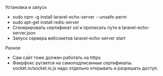 Установка и запуск

* sudo npm -g install laravel-echo-server --unsafe-perm
* sudo apt-get install redis-server
* Cгенерировать сертификат ssl и прописать пути в laravel-echo-server.json
* Запуск сервера вебсокетов laravel-echo-server start


Разное

* Сам сайт тоже должен работать на https
* Фаерфокс ругается на самоподписанные сертификаты. socket.io/socket.io.js надо отдельно открывать и разрешать доступ.
